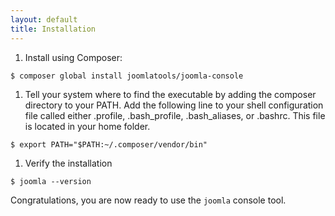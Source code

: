 ```yaml
---
layout: default
title: Installation
---
```


1. Install using Composer:

 `$ composer global install joomlatools/joomla-console`

1. Tell your system where to find the executable by adding the composer directory to your PATH. Add the following line to your shell configuration file called either .profile, .bash_profile, .bash_aliases, or .bashrc. This file is located in your home folder.

 `$ export PATH="$PATH:~/.composer/vendor/bin"`

1. Verify the installation

 `$ joomla --version`

Congratulations, you are now ready to use the `joomla` console tool.
